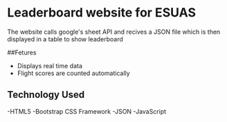 # Leaderboard website for ESUAS
The website calls google's sheet API and recives a JSON file which is then displayed in a table to show leaderboard

##Fetures
- Displays real time data
- Flight scores are counted automatically

## Technology Used
-HTML5
-Bootstrap CSS Framework
-JSON
-JavaScript
